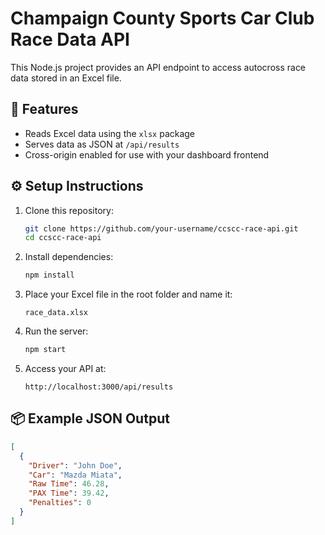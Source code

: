 # Champaign County Sports Car Club Race Data API

This Node.js project provides an API endpoint to access autocross race data stored in an Excel file.

## 🚀 Features
- Reads Excel data using the `xlsx` package
- Serves data as JSON at `/api/results`
- Cross-origin enabled for use with your dashboard frontend

## ⚙️ Setup Instructions
1. Clone this repository:
   ```bash
   git clone https://github.com/your-username/ccscc-race-api.git
   cd ccscc-race-api
   ```

2. Install dependencies:
   ```bash
   npm install
   ```

3. Place your Excel file in the root folder and name it:
   ```
   race_data.xlsx
   ```

4. Run the server:
   ```bash
   npm start
   ```

5. Access your API at:
   ```
   http://localhost:3000/api/results
   ```

## 📦 Example JSON Output
```json
[
  {
    "Driver": "John Doe",
    "Car": "Mazda Miata",
    "Raw Time": 46.28,
    "PAX Time": 39.42,
    "Penalties": 0
  }
]
```
